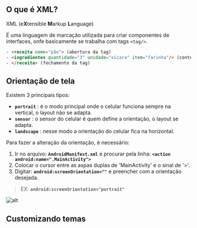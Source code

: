## O que é XML?

XML (e**X**tensible **M**arkup **L**anguage)

É uma linguagem de marcação utilizada para criar componentes de interfaces, onfe basicamente se trabalha com tags `<tag/>`.
~~~~ html
- <receita nome="pão"> (abertura da tag)
- <ingredientes quantidade="3" unidade="xícara" item="farinha"/> (conteúdo da tag)
- </receita> (fechamento da tag)
~~~~

## Orientação de tela

Existem 3 principais tipos:
- **`portrait`** : é o modo principal onde o celular funciona sempre na vertical, o layout não se adapta.
- **`sensor`** : o sensor do celular é quem define a orientação, o layout se adapta.
- **`landscape`** : nesse modo a orientação do celular fica na horizontal.

Para fazer a alteração da orientação, é necessário: 
1. Ir no arquivo: **`AndroidManifest.xml`** e procurar pela linha: **`<action android:name=".MainActivity">`**
2. Colocar o cursor entre as aspas duplas de 'MainActivity' e o sinal de '>'.
3. Digitar: **`android:screenOrientation=""`** e preencher com a orientação desejada.
> EX: **`android:screenOrientation="portrait"`**

![alt](https://aboutreact.com/wp-content/uploads/2018/08/landscap_example4.png "exemplo")

## Customizando temas 


 
